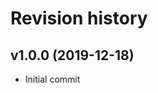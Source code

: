 Revision history
=================================



v1.0.0 (2019-12-18)
---------------------------------
* Initial commit
